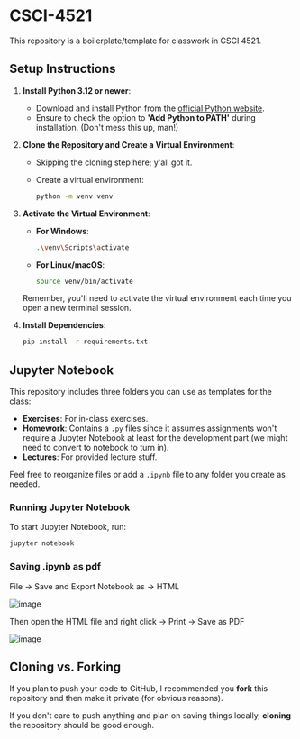 # CSCI-4521

This repository is a boilerplate/template for classwork in CSCI 4521.

## Setup Instructions

1. **Install Python 3.12 or newer**:

   - Download and install Python from the [official Python website](https://www.python.org/downloads/).
   - Ensure to check the option to **'Add Python to PATH'** during installation. (Don't mess this up, man!)

2. **Clone the Repository and Create a Virtual Environment**:

   - Skipping the cloning step here; y'all got it.

   - Create a virtual environment:
     ```bash
     python -m venv venv
     ```

3. **Activate the Virtual Environment**:

   - **For Windows**:

     ```bash
     .\venv\Scripts\activate
     ```

   - **For Linux/macOS**:
     ```bash
     source venv/bin/activate
     ```

   Remember, you'll need to activate the virtual environment each time you open a new terminal session.

4. **Install Dependencies**:

   ```bash
   pip install -r requirements.txt
   ```

## Jupyter Notebook

This repository includes three folders you can use as templates for the class:

- **Exercises**: For in-class exercises.
- **Homework**: Contains a `.py` files since it assumes assignments won't require a Jupyter Notebook at least for the development part (we might need to convert to notebook to turn in).
- **Lectures**: For provided lecture stuff.

Feel free to reorganize files or add a `.ipynb` file to any folder you create as needed.

### Running Jupyter Notebook

To start Jupyter Notebook, run:

```bash
jupyter notebook
```

### Saving .ipynb as pdf

File -> Save and Export Notebook as -> HTML

![image](https://github.com/user-attachments/assets/20ddb9ca-750e-4e6c-90d4-e4ceea31903c)

Then open the HTML file and right click -> Print -> Save as PDF

![image](https://github.com/user-attachments/assets/d722d11e-1bf5-4864-8981-59ba51ef7c90)


## Cloning vs. Forking

If you plan to push your code to GitHub, I recommended you **fork** this repository and then make it private (for obvious reasons).

If you don't care to push anything and plan on saving things locally, **cloning** the repository should be good enough.
